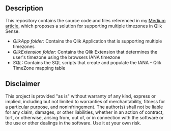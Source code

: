 ## Description
This repository contains the source code and files referenced in my [Medium article](https://your-medium-link-here.com), which proposes a solution for supporting multiple timezones in Qlik Sense.

- <I>QlikApp folder:</I> Contains the Qlik Application that is supporting multiple timezones
- <I>QlikExtension folder:</I> Contains the Qlik Extension that determines the user's timezone using the browsers IANA timezone
- <I>SQL:</I> Contains the SQL scripts that create and populate the IANA - Qlik TimeZone mapping table

## Disclaimer
This project is provided "as is" without warranty of any kind, express or implied, including but not limited to warranties of merchantability, fitness for a particular purpose, and noninfringement. The author(s) shall not be liable for any claim, damages, or other liabilities, whether in an action of contract, tort, or otherwise, arising from, out of, or in connection with the software or the use or other dealings in the software. Use it at your own risk.
